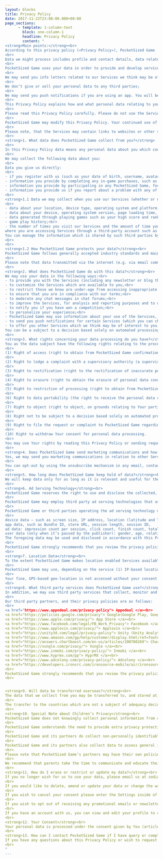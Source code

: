 ```yaml
---
layout: blocks
title: Privacy Policy
date: 2017-11-22T23:00:00.000+00:00
page_sections:
      - template: 1-column-text
        block: one-column-1
        headline: Privacy Policy
        content: "
<strong>Main points:</strong><br>
According to this privacy policy («Privacy Policy»), PocketSized Game  («PocketSized Game»)  also referred to as us/we/our in this Privacy Policy are providers and developers of products such as mobile game application and other services, at which this Privacy Policy is published («Services») under the brand name PocketSized Game;
<br>
Data we might process includes profile and contact details, data related to your use of services including game stats, posts, log in, traffic data, data relating to the device you use to access the services;
<br>
PocketSized Game uses your data in order to provide and develop services, improve and personalize the services, respond to queries and analyze use of our services;
<br>
We may send you info letters related to our Services we think may be of interest to you which you may unsubscribe at any time;
<br>
We don’t give or sell your personal data to any third parties;
<br>
We may send you push notifications if you are using an app. You will be given a one-time option to allow such notifications or not. You can always use your device settings to control these;
<br>
This Privacy Policy explains how and what personal data relating to you we may use in relation to our services. This Privacy Policy complies with General Data Protection Regulation 2016/679 of 27 April 2016 (hereinafter “GDPR”).
<br>
Please read this Privacy Policy carefully. Please do not use the Services if you do not agree to this Privacy Policy.
<br>
PocketSized Game may modify this Privacy Policy. Your continued use of Services will signify your acceptance of the changes to this Privacy Policy. We will notify you about such changes.
<br>
Please note, that the Services may contain links to websites or other services owned and operated by third parties. We do not endorse any such third-party services. We are not responsible or liable for anything that happens to you when you visit or use these services. PocketSized Game strongly recommends that you review the privacy policies and cookie usage of these third parties.
<br>
<strong>1. What data does PocketSized Game collect from you?</strong>
<br>
In this Privacy Policy data means any personal data about you which could identify you (by itself or in combination with other data) such as your name, address or email address.
<br>
We may collect the following data about you:
<br>
Data you give us directly:
<br>
- if you register with us (such as your date of birth, username, avatar - picture, password and email address) that you provide by entering any competitions or completing any surveys, including your scores and ranking in any competition;<br>
- information you provide by completing any in-game purchases, such as buying in-game currency and other items;<br>
- information you provide by participating in any PocketSized Game, forums or social media publics;<br>
- information you provide us if you report about a problem with any of Services;<br>
<br>
<strong>1.1 Data we may collect when you use our Services (whether or not you register with us): </strong>
<br>
- data about your location, device type, operating system and platform;<br>
- data about your device, operating system version, page loading time, network, generated device identifier information, hashed MAC address, referral source and IP address.<br>
- data generated through playing games such as your high score and rankings;<br>
- game play history;<br>
- the number of times you visit our Services and the amount of time you spend using the Services;
where you are accessing Services through a third-party account such as Facebook or Google - certain information relating to your account with those third parties including your name, user ID, gender, location (country and/or city specific), email address, date of birth, information from your public profile including friends and connections, log in details, avatar, gender and other information based on your use of our Services.<br>
You can manage the information which is shared by such third parties by amending your preferences through the privacy settings such third parties provide.
<br>
<br>
<strong>1.2 How PocketSized Game protects your data?</strong><br>
PocketSized Game follows generally accepted industry standards and maintains reasonable safeguards to attempt to ensure the security, integrity and privacy of the information in PocketSized Game’s possession.
<br>
Please note that data transmitted via the internet (e.g. via email communication) may be subject to security breaches. Complete protection of your data from third-party access is not possible.
<br>
<strong>2. What does PocketSized Game do with this data?</strong><br>
We may use your data in the following ways:<br>
- to provide you with the Services (including any newsletter or blog that you subscribe to with us (which you can opt out of at any time));<br>
- to customize the Services which are available to you,<br>
- to restrict those we know are under-age from accessing inappropriate content;<br>
- to ensure that you are in compliance with our terms;<br>
- to moderate any chat messages in chat forums;<br>
- to improve the Services, for analysis and reporting purposes and to offer you technical support or respond to your questions. This also includes using data to log any crashes in our provision of the Services, so we may report such interruptions (in this regard, we may use a third party to assist us);<br>
- to notify you if you have won a competition;<br>
- to personalize your experience;<br>
- PocketSized Game may use information about your use of the Services, such as your high scores, game rankings and avatars, in order to provide marketing for Services that we believe may be of interest to you;<br>
- to send you push notifications for certain Services (which you can choose not to accept or turn off by visiting the settings section of your device and selecting the appropriate setting;<br>
- to offer you other Services which we think may be of interest to you, by email or push notifications.<br>
You can be a subject to a decision based solely on automated processing, including profiling. It means that you can receive some information or offers which are based only on automated processing of your personal information (for example, personalized advertisements). You have the right to refuse to be a subject to a decision based solely on automated processing, including profiling. In this regard if You refuse to be a subject to a decision based solely on automated processing, including profiling, please, either don't agree with this Privacy Policy or if you wish to cancel your consent please enter the Settings inside of the mobile application developed by PocketSized Game and choose appropriate option.<br>
<br>
<strong>3. What rights concerning your data processing do you have?</strong><br>
You as the data subject have the following rights relating to the processing of Your personal data:<br>
<br>
(1) Right of access (right to obtain from PocketSized Game confirmation as to whether Your personal data are being processed and other information concerning Your personal data, including information about the purposes of processing, the categories of processed personal data, the categories of recipients of Your personal data, the period of personal data storage, the existence of automated decision-making, including profiling, in respect of Your personal data);
<br>
(2) Right to lodge a complaint with a supervisory authority (a supervisory authority is a state authority in your country which supervises the compliance with GDPR by legal and natural persons that process personal data of data subjects);
<br>
(3) Right to rectification (right to the rectification of inaccurate personal data concerning You);
<br>
(4) Right to erasure (right to obtain the erasure of personal data concerning You);
<br>
(5) Right to restriction of processing (right to obtain from PocketSized Game the restriction of processing on the legal grounds provided in Art.18 GDPR (for example, when the accuracy of the personal data is contested by You or We no longer needs the personal data for the purposes of the processing));
<br>
(6) Right to data portability (the right to receive the personal data concerning You, which You has provided to PocketSized Game, in a structured, commonly used and machine-readable format, and the right to transmit those data to another controller without hindrance from PocketSized Game to which the personal data have been provided);
<br>
(7) Right to object (right to object, on grounds relating to Your particular situation, at any time to processing of personal data concerning You, including the right to object at any time to processing of personal data concerning You for marketing purposes);
<br>
(8) Right not to be subject to a decision based solely on automated processing, including profiling;
<br>
(9) Right to file the request or complaint to PocketSized Game regarding your personal data processing.
<br>
(10) Right to withdraw Your consent for personal data processing.
<br>
You may use Your rights by reading this Privacy Policy or sending requests relating to the rights provided in paras. (3)-(10) to Our e-mail specified in Chapter 13 “How can I contact PocketSized Game if I have query or complaint about data protection?” of this Privacy Policy.
<br>
<strong>4. Does PocketSized Game send marketing communications and how can I opt out?</strong><br>
Yes, we may send you marketing communications in relation to other Services that we think may be of interest to you via email or push notification. This would only ever be in relation to other similar Services of PocketSized Game however. We do not provide your data to third parties so that they can send you marketing materials without your consent.
<br>
You can opt-out by using the unsubscribe mechanism in any email, contact us as set out below or, in relation to push notifications, by choosing not to accept them or by turning them off by visiting the settings on your device and selecting the appropriate setting.
<br>
<strong>5. How long does PocketSized Game keep hold of data?</strong><br>
We will keep data only for as long as it is relevant and useful for the purpose for which it was originally collected while you employ our Services (for example, play our games) and otherwise where required by law, including without limitations whilst you continue to have access to the Services. If you decide to delete an account you have with us and give up using our Services, we will delete your personal data as soon as technically possible. Nevertheless, certain data does stay on our PocketSized Game system for administrative purposes (for archiving purposes, scientific or historical research purposes or statistical purposes and to defend or bring any legal action). We also will process those personal data which is needed to comply with the requirements of applicable laws (e.g. tax and accounting requirements) or for our detection, investigation and prevention of cheating at the Services. Please email us at zodiarkgame@gmail.com for information regarding retention periods.
<br>
<strong>6. Ad Serving Technology</strong><br>
PocketSized Game reserves the right to use and disclose the collected, non-personal data for purposes of advertising by PocketSized Game or PocketSized Game’s partners and contractors. 
<br>
PocketSized Game may employ third party ad serving technologies that use certain methods to collect information as a result of ad serving through Services. 
<br>
PocketSized Game or third parties operating the ad serving technology may use demographic and geo-location information as well as information logged from your hardware or device to ensure that relevant advertising is presented within the Service. PocketSized Game or third parties may collect and use data, for such purposes, including but not limited to, such as:
<br>
device data — such as screen size, IP address, location (latitude and longitude), battery charge level, time zone, etc.,
app data, such as Bundle ID, store URL, session length, session ID,
ad data: impression count per session, click count, finish count, total impression count,
user data (only when it’s passed by the publisher): gender, age, relationship status, interests.
The foregoing data may be used and disclosed in accordance with this Privacy Policy and the privacy policy of the company providing the ad serving technology.
<br>
PocketSized Game strongly recommends that you review the privacy policies and cookie usage of our third parties partners.
<br>
<strong>7. Location Data</strong><br>
To the extent PocketSized Game makes location enabled Services available and you use such Services, PocketSized Game may collect and process your location data to provide location related Services and advertisements. For example, some add-ons or offers may be available at dedicated locations. The location data is processed and stored only for the duration that is required for the provision of the location related Services.
<br>
PocketSized Game may use, depending on the service (1) IP-based location based on the IP address presented by the end-user, (2) fine geo-location data based on coordinates obtained from a mobile device’s GPS radio, or (3) coarse, network-based geo-location data based on proximity of network towers or the location of WiFi networks. 
<br>
Your fine, GPS-based geo-location is not accessed without your consent. Notwithstanding PocketSized Game’ partners who are providing location related parts of the Service, PocketSized Game will not share your GPS geo-location with third parties without your consent. To the extent PocketSized Game makes available GPS geo-location to third parties in accordance with this Privacy Policy, it will be provided anonymously.
<br>
<strong>8. What third party services does PocketSized Game use?</strong><br>
In addition, we may use third party services that collect, monitor and analyse data. Here is the list of third party services we might use.
<br>
Our third party partners, and their privacy policies are as follows:
<br>
<a href="https://www.appodeal.com/privacy-policy"> Appodeal </a><br>
<a href="https://policies.google.com/privacy"> Google(Google Play, Google Play Games, Google Play Services, Google Firebase, Admob) </a><br>
<a href="https://www.apple.com/privacy/"> App Store </a><br>
<a href="https://www.facebook.com/legal/FB_Work_Privacy"> Facebook </a><br>
<a href="https://www.applovin.com/privacy/"> Applovin </a><br>
<a href="https://unity3d.com/legal/privacy-policy"> Unity (Unity Analytics, Unity IAP PURCHASE) </a><br>
<a href="https://www.amazon.com/gp/help/customer/display.html/ref=footer_privacy?ie=UTF8&nodeId=468496"> Amazon </a><br>
<a href="https://answers.chartboost.com/en-us/articles/200780269"> Chartboost </a><br>
<a href="https://vungle.com/privacy/"> Vungle </a><br>
<a href="https://www.inmobi.com/privacy-policy/"> Inmobi </a><br>
<a href="https://www.hyprmx.com/pp"> HyprMX </a><br>
<a href="https://www.adcolony.com/privacy-policy/"> Adcolony </a><br>
<a href="https://developers.ironsrc.com/ironsource-mobile/air/ironsource-mobile-privacy-policy/"> Iron Source</a><br>
<br>
PocketSized Game strongly recommends that you review the privacy policies and cookie usage of our third party partners.
<br>


<strong>9. Will data be transferred overseas?</strong><br>
The data that we collect from you may be transferred to, and stored at, a destination outside of the UK or the European Economic Area (EEA), such as the US (where some our third-party cloud-based servers are based). It may also be processed by PocketSized Game companies or by one of our third-party partners operating outside of the UK or EEA. This transfer is required to host the Services, provide you with support services, perform backups of your data, allow you to use the Services and the Website and to process your payment details if you make any in game purchases. We will always ensure that any such transfers are conducted in accordance with relevant laws in order to ensure adequate protection.
<br>
The transfer to the countries which are not a subject of adequacy decision is based on your consent (article 45, 49.1 (a) of GDPR). We will request your consent to data transfer to such countries before we begin our data processing activities. We take all the appropriate measures in order to ensure confidentiality and security of your personal data.
<br>
<strong>10. Special Note about Children’s Privacy</strong><br>
PocketSized Game does not knowingly collect personal information from children under 16 years of age. If PocketSized Game learns that PocketSized Game has inadvertently gathered personal data from children under 16 years of age, PocketSized Game will take reasonable measures to promptly delete such personal data from PocketSized Game’ records.   
<br>
PocketSized Game understands the need to provide extra privacy protections to users who are children. To that end, features and services such as social networking plug-ins, behaviorally targeted advertising, and collection of data for the purpose of building user profiles are not available to users under 16. PocketSized Game also does not allow our third party partners who engage in such practices to access personally identifiable data from users under 16.  
<br>
PocketSized Game and its partners do collect non-personally identifiable (anonymous) data from children.
<br>
PocketSized Game and its partners also collect data to assess general information about the use of products, such as the number of visitors to our sites and services and which sections of a site or service are popular. This data does not identify users.
<br>
Please note that PocketSized Game’s partners may have their own policies related to tracking technologies for analytics and ad-serving purposes. While PocketSized Game requires that, companies comply with PocketSized Game’ privacy policy before PocketSized Game allows those companies to access our sites and services. PocketSized Game encourages parents to review the list of operators below and to become familiar with those parties policies and practices.
<br>
We recommend that parents take the time to communicate and educate their children about Internet Safety.
<br>
<strong>11. How do I erase or restrict or update my data?</strong><br>
If you no longer wish for us to use your data, please email us at zodiarkgame@gmail.com. Please note that this may affect the provision of our Services to you, for example, you may not be able to enter any competitions or make any in game purchases.
<br>
If you would like to delete, amend or update your data or change the way we may use it, then please email us at martin.vuminhduc@gmail.com.
<br>
If you wish to cancel your consent please enter the Settings inside of the mobile application developed by PocketSized Game and choose appropriate option.
<br>
If you wish to opt out of receiving any promotional emails or newsletters you can do so by clicking on the unsubscribe here link at the bottom of each email. To change or delete push notifications, visit the settings section on your device and select the appropriate setting.
<br>
If you have an account with us, you can view and edit your profile to change the settings in order to prevent others being able to add you as a friend.
<br>
<strong>12. Your Consent</strong><br>
Your personal data is processed under the consent given by You (article 6.1 (a) of GDPR). We ask You for providing Us with the consent before processing Your personal data.
<br>
<strong>13. How can I contact PocketSized Game if I have query or complaint about data protection?</strong><br>
If you have any questions about this Privacy Policy or wish to request a copy of the data which we hold about you, please contact at martin.vuminhduc@gmail.com.
<br>
"
---
```

